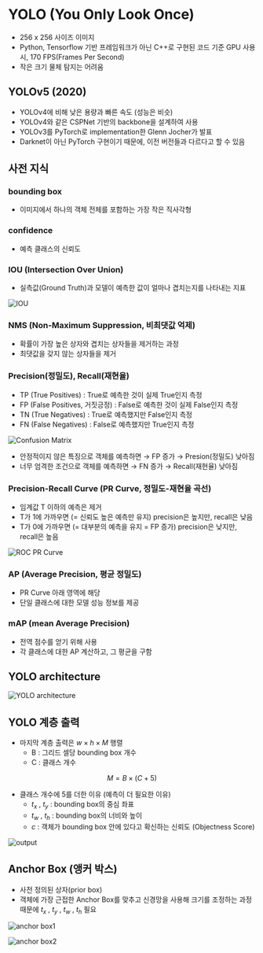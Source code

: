 # YOLO (You Only Look Once)
- 256 x 256 사이즈 이미지
- Python, Tensorflow 기반 프레임워크가 아닌 C++로 구현된 코드 기준 GPU 사용시, 170 FPS(Frames Per Second)
- 작은 크기 물체 탐지는 어려움


## YOLOv5 (2020)
- YOLOv4에 비해 낮은 용량과 빠른 속도 (성능은 비슷)
- YOLOv4와 같은 CSPNet 기반의 backbone을 설계하여 사용
- YOLOv3를 PyTorch로 implementation한 Glenn Jocher가 발표
- Darknet이 아닌 PyTorch 구현이기 때문에, 이전 버전들과 다르다고 할 수 있음


## 사전 지식

### bounding box
- 이미지에서 하나의 객체 전체를 포함하는 가장 작은 직사각형


### confidence
- 예측 클래스의 신뢰도


### IOU (Intersection Over Union)
- 실측값(Ground Truth)과 모델이 예측한 값이 얼마나 겹치는지를 나타내는 지표

![IOU](assets/iou.png)


### NMS (Non-Maximum Suppression, 비최댓값 억제)
- 확률이 가장 높은 상자와 겹치는 상자들을 제거하는 과정
- 최댓값을 갖지 않는 상자들을 제거


### Precision(정밀도), Recall(재현율)
- TP (True Positives) : True로 예측한 것이 실제 True인지 측정
- FP (False Positives, 거짓긍정) : False로 예측한 것이 실제 False인지 측정
- TN (True Negatives) : True로 예측했지만 False인지 측정
- FN (False Negatives) : False로 예측했지만 True인지 측정

![Confusion Matrix](assets/confusion_matrix.png ) 

- 안정적이지 않은 특징으로 객체를 예측하면 → FP 증가 → Presion(정밀도) 낮아짐
- 너무 엄격한 조건으로 객체를 예측하면 → FN 증가 → Recall(재현율) 낮아짐


### Precision-Recall Curve (PR Curve, 정밀도-재현율 곡선)
- 임계값 T 이하의 예측은 제거
- T가 1에 가까우면 (= 신뢰도 높은 예측만 유지) precision은 높지만, recall은 낮음
- T가 0에 가까우면 (= 대부분의 예측을 유지 = FP 증가) precision은 낮지만, recall은 높음

![ROC PR Curve](assets/roc_pr_curve.png)


### AP (Average Precision, 평균 정밀도)
- PR Curve 아래 영역에 해당
- 단일 클래스에 대한 모델 성능 정보를 제공


### mAP (mean Average Precision)
- 전역 점수를 얻기 위해 사용
- 각 클래스에 대한 AP 계산하고, 그 평균을 구함


## YOLO architecture

![YOLO architecture](assets/yolo_architecture.png)


## YOLO 계층 출력
- 마지막 계층 출력은 $w \times h \times M$ 행렬
  - B : 그리드 셀당 bounding box 개수
  - C : 클래스 개수

$$M = B \times ( C + 5 )$$

- 클래스 개수에 5를 더한 이유 (예측이 더 필요한 이유)
  - $t_x$ , $t_y$ : bounding box의 중심 좌표
  - $t_w$ , $t_h$ : bounding box의 너비와 높이
  - $c$ : 객체가 bounding box 안에 있다고 확신하는 신뢰도 (Objectness Score)

![output](assets/output.png)


## Anchor Box (앵커 박스)
- 사전 정의된 상자(prior box)
- 객체에 가장 근접한 Anchor Box를 맞추고 신경망을 사용해 크기를 조정하는 과정 때문에 $t_x$ , $t_y$ , $t_w$ , $t_h$ 필요

![anchor box1](assets/anchor_box1.png)

![anchor box2](assets/anchor_box2.png)


